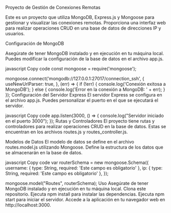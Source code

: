 Proyecto de Gestión de Conexiones Remotas

Este es un proyecto que utiliza MongoDB, Express.js y Mongoose para gestionar y visualizar las conexiones remotas. Proporciona una interfaz web para realizar operaciones CRUD en una base de datos de direcciones IP y usuarios.

Configuración de MongoDB

Asegúrate de tener MongoDB instalado y en ejecución en tu máquina local. Puedes modificar la configuración de la base de datos en el archivo app.js.

javascript
Copy code
const mongoose = require('mongoose');

mongoose.connect('mongodb://127.0.0.1:27017/connection_ssh', {
    useNewUrlParser: true,
}, (err) => {
    if (!err) {
        console.log('Conexión exitosa a MongoDB');
    } else {
        console.log('Error en la conexión a MongoDB: ' + err);
    }
});
Configuración del Servidor Express
El servidor Express se configura en el archivo app.js. Puedes personalizar el puerto en el que se ejecutará el servidor.

javascript
Copy code
app.listen(3000, () => {
    console.log("Servidor iniciado en el puerto 3000");
});
Rutas y Controladores
El proyecto tiene rutas y controladores para realizar operaciones CRUD en la base de datos. Estas se encuentran en los archivos routes.js y routes_controller.js.

Modelos de Datos
El modelo de datos se define en el archivo routes.model.js utilizando Mongoose. Define la estructura de los datos que se almacenarán en la base de datos.

javascript
Copy code
var routerSchema = new mongoose.Schema({
    username: { type: String, required: 'Este campo es obligatorio' },
    ip: { type: String, required: 'Este campo es obligatorio' },
});

mongoose.model("Routes", routerSchema);
Uso
Asegúrate de tener MongoDB instalado y en ejecución en tu máquina local.
Clona este repositorio.
Ejecuta npm install para instalar las dependencias.
Ejecuta npm start para iniciar el servidor.
Accede a la aplicación en tu navegador web en http://localhost:3000.

